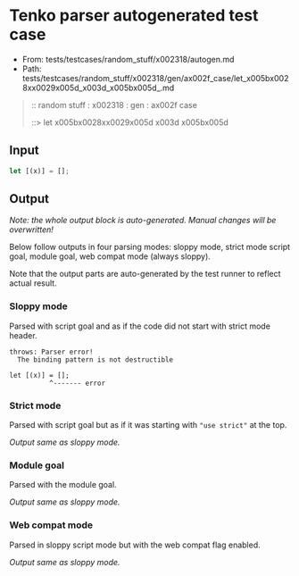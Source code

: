 # Tenko parser autogenerated test case

- From: tests/testcases/random_stuff/x002318/autogen.md
- Path: tests/testcases/random_stuff/x002318/gen/ax002f_case/let_x005bx0028xx0029x005d_x003d_x005bx005d_.md

> :: random stuff : x002318 : gen : ax002f case
>
> ::> let x005bx0028xx0029x005d x003d x005bx005d

## Input


`````js
let [(x)] = [];
`````

## Output

_Note: the whole output block is auto-generated. Manual changes will be overwritten!_

Below follow outputs in four parsing modes: sloppy mode, strict mode script goal, module goal, web compat mode (always sloppy).

Note that the output parts are auto-generated by the test runner to reflect actual result.

### Sloppy mode

Parsed with script goal and as if the code did not start with strict mode header.

`````
throws: Parser error!
  The binding pattern is not destructible

let [(x)] = [];
          ^------- error
`````

### Strict mode

Parsed with script goal but as if it was starting with `"use strict"` at the top.

_Output same as sloppy mode._

### Module goal

Parsed with the module goal.

_Output same as sloppy mode._

### Web compat mode

Parsed in sloppy script mode but with the web compat flag enabled.

_Output same as sloppy mode._
